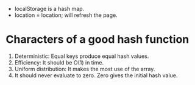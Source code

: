 - localStorage is a hash map.
- location = location; will refresh the page.

# Characters of a good hash function
1. Deterministic: Equal keys produce equal hash values.
2. Efficiency: It should be O(1) in time.
3. Uniform distribution: It makes the most use of the array.
4. It should never evaluate to zero. Zero gives the initial hash value.

